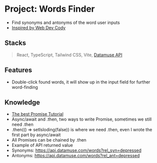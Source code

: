 # Project: Words Finder

- Find synonyms and antonyms of the word user inputs
- [Inspired by Web Dev Cody](https://www.youtube.com/watch?v=-Rtlnsgbc0k)

## Stacks

> React, TypeScript, Tailwind CSS, Vite, [Datamuse API](https://datamuse.com/api/)

## Features

- Double-click found words, it will show up in the input field for further word-finding

## Knowledge

- [The best Promise Tutorial](https://www.youtube.com/watch?v=52JDIMoTTzI&list=WL&index=76)
- Async/await and .then, two ways to write Promise, sometimes we still need .then
- .then(() => setIsloding(false)) is where we need .then, even I wrote the first part by async/await
- All Promises can be chained by .then
- Example of API returned value
- Synonyms: https://api.datamuse.com/words?rel_syn=depressed
- Antonyms: https://api.datamuse.com/words?rel_ant=depressed

